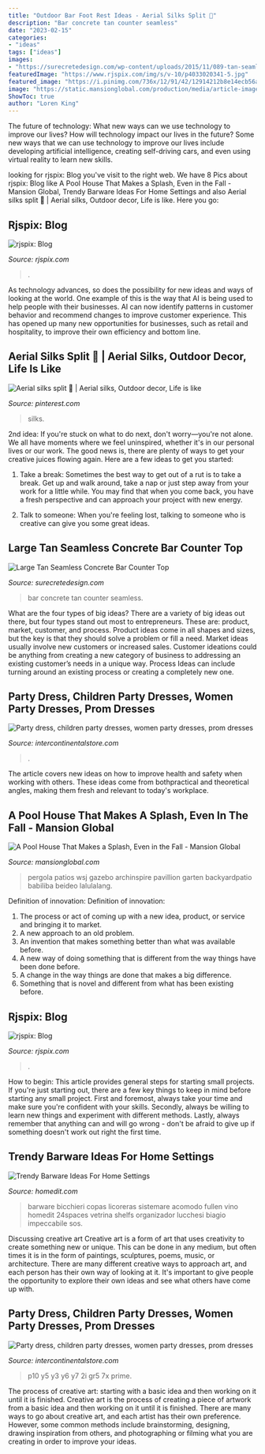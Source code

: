 ```yaml
---
title: "Outdoor Bar Foot Rest Ideas - Aerial Silks Split 💙"
description: "Bar concrete tan counter seamless"
date: "2023-02-15"
categories:
- "ideas"
tags: ["ideas"]
images:
- "https://surecretedesign.com/wp-content/uploads/2015/11/089-tan-seamless-concrete-bar-top.jpg"
featuredImage: "https://www.rjspix.com/img/s/v-10/p4033020341-5.jpg"
featured_image: "https://i.pinimg.com/736x/12/91/42/12914212b8e14ecb56a9c6405a90e10f.jpg"
image: "https://static.mansionglobal.com/production/media/article-images/b4b8fde966b3204156aad7d4f2c6310c/large_S1-DI453_POOL08_M_20190827171435.jpg"
ShowToc: true
author: "Loren King"
---
```



The future of technology: What new ways can we use technology to improve our lives?
How will technology impact our lives in the future? Some new ways that we can use technology to improve our lives include developing artificial intelligence, creating self-driving cars, and even using virtual reality to learn new skills.

	

		
looking for rjspix: Blog you've visit to the right web. We have 8 Pics about rjspix: Blog like A Pool House That Makes a Splash, Even in the Fall - Mansion Global, Trendy Barware Ideas For Home Settings and also Aerial silks split 💙 | Aerial silks, Outdoor decor, Life is like. Here you go:
		
    
## Rjspix: Blog

<img loading=lazy src="https://www.rjspix.com/img/s/v-10/p2530332693-5.jpg" onerror="this.onerror=null;this.src='https://tse4.mm.bing.net/th?id=OIP.0KvBtuSO3Qy0Qj6WzMSRDQHaE7&amp;pid=15.1';" alt="rjspix: Blog">

_Source: rjspix.com_

>. 

	

As technology advances, so does the possibility for new ideas and ways of looking at the world. One example of this is the way that AI is being used to help people with their businesses. AI can now identify patterns in customer behavior and recommend changes to improve customer experience. This has opened up many new opportunities for businesses, such as retail and hospitality, to improve their own efficiency and bottom line.

    
## Aerial Silks Split 💙 | Aerial Silks, Outdoor Decor, Life Is Like

<img loading=lazy src="https://i.pinimg.com/736x/12/91/42/12914212b8e14ecb56a9c6405a90e10f.jpg" onerror="this.onerror=null;this.src='https://tse1.mm.bing.net/th?id=OIP.IsXfHqJnrprD6CHWBJ9SKQHaHa&amp;pid=15.1';" alt="Aerial silks split 💙 | Aerial silks, Outdoor decor, Life is like">

_Source: pinterest.com_

>silks. 

	

2nd idea:
If you're stuck on what to do next, don't worry—you're not alone. We all have moments where we feel uninspired, whether it's in our personal lives or our work. The good news is, there are plenty of ways to get your creative juices flowing again.
Here are a few ideas to get you started:

1. Take a break: Sometimes the best way to get out of a rut is to take a break. Get up and walk around, take a nap or just step away from your work for a little while. You may find that when you come back, you have a fresh perspective and can approach your project with new energy.

2. Talk to someone: When you're feeling lost, talking to someone who is creative can give you some great ideas.

    
## Large Tan Seamless Concrete Bar Counter Top

<img loading=lazy src="https://surecretedesign.com/wp-content/uploads/2015/11/089-tan-seamless-concrete-bar-top.jpg" onerror="this.onerror=null;this.src='https://tse3.mm.bing.net/th?id=OIP.8QlQVcPsvoR5-lpkOS0DvAHaFj&amp;pid=15.1';" alt="Large Tan Seamless Concrete Bar Counter Top">

_Source: surecretedesign.com_

>bar concrete tan counter seamless. 

	

What are the four types of big ideas?
There are a variety of big ideas out there, but four types stand out most to entrepreneurs. These are: product, market, customer, and process. Product ideas come in all shapes and sizes, but the key is that they should solve a problem or fill a need. Market ideas usually involve new customers or increased sales. Customer ideations could be anything from creating a new category of business to addressing an existing customer’s needs in a unique way. Process Ideas can include turning around an existing process or creating a completely new one.

    
## Party Dress, Children Party Dresses, Women Party Dresses, Prom Dresses

<img loading=lazy src="https://ae01.alicdn.com/kf/HTB1.TFBax2rK1RkSnhJq6ykdpXay.jpg" onerror="this.onerror=null;this.src='https://tse2.mm.bing.net/th?id=OIP.nPv451NnQsHEaXztKCfj8QHaFd&amp;pid=15.1';" alt="Party dress, children party dresses, women party dresses, prom dresses">

_Source: intercontinentalstore.com_

>. 

	

The article covers new ideas on how to improve health and safety when working with others. These ideas come from bothpractical and theoretical angles, making them fresh and relevant to today's workplace.

    
## A Pool House That Makes A Splash, Even In The Fall - Mansion Global

<img loading=lazy src="https://static.mansionglobal.com/production/media/article-images/b4b8fde966b3204156aad7d4f2c6310c/large_S1-DI453_POOL08_M_20190827171435.jpg" onerror="this.onerror=null;this.src='https://tse4.mm.bing.net/th?id=OIP.Yw0tWFE9KuAw08Tj25Ua0wHaE7&amp;pid=15.1';" alt="A Pool House That Makes a Splash, Even in the Fall - Mansion Global">

_Source: mansionglobal.com_

>pergola patios wsj gazebo archinspire pavillion garten backyardpatio babiliba beideo lalulalang. 

	

Definition of innovation:
Definition of innovation: 
1. The process or act of coming up with a new idea, product, or service and bringing it to market.
2. A new approach to an old problem. 
3. An invention that makes something better than what was available before.
4. A new way of doing something that is different from the way things have been done before.
5. A change in the way things are done that makes a big difference. 
6. Something that is novel and different from what has been existing before. 

    
## Rjspix: Blog

<img loading=lazy src="https://www.rjspix.com/img/s/v-10/p4033020341-5.jpg" onerror="this.onerror=null;this.src='https://tse2.mm.bing.net/th?id=OIP.mYSOmKWVWYy133pfTXT_VQHaE7&amp;pid=15.1';" alt="rjspix: Blog">

_Source: rjspix.com_

>. 

	

How to begin: This article provides general steps for starting small projects.
If you're just starting out, there are a few key things to keep in mind before starting any small project. First and foremost, always take your time and make sure you're confident with your skills. Secondly, always be willing to learn new things and experiment with different methods. Lastly, always remember that anything can and will go wrong - don't be afraid to give up if something doesn't work out right the first time.

    
## Trendy Barware Ideas For Home Settings

<img loading=lazy src="https://cdn.homedit.com/wp-content/uploads/2013/06/glass-display.jpg" onerror="this.onerror=null;this.src='https://tse4.mm.bing.net/th?id=OIP.oireZ4IDvIkeJX0CVVeCxAHaLE&amp;pid=15.1';" alt="Trendy Barware Ideas For Home Settings">

_Source: homedit.com_

>barware bicchieri copas licoreras sistemare acomodo fullen vino homedit 24spaces vetrina shelfs organizador lucchesi biagio impeccabile sos. 

	

Discussing creative art
Creative art is a form of art that uses creativity to create something new or unique. This can be done in any medium, but often times it is in the form of paintings, sculptures, poems, music, or architecture. There are many different creative ways to approach art, and each person has their own way of looking at it. It's important to give people the opportunity to explore their own ideas and see what others have come up with.

    
## Party Dress, Children Party Dresses, Women Party Dresses, Prom Dresses

<img loading=lazy src="https://ae01.alicdn.com/kf/HTB1N08SOFXXXXckaXXXq6xXFXXXg/220227362/HTB1N08SOFXXXXckaXXXq6xXFXXXg.jpg?width=750&amp;height=500&amp;size=387108&amp;hash=388358" onerror="this.onerror=null;this.src='https://tse2.mm.bing.net/th?id=OIP.pKbBAf0yn7yYKed7Qk94VAHaE8&amp;pid=15.1';" alt="Party dress, children party dresses, women party dresses, prom dresses">

_Source: intercontinentalstore.com_

>p10 y5 y3 y6 y7 2i gr5 7x prime. 

	

The process of creative art: starting with a basic idea and then working on it until it is finished.
Creative art is the process of creating a piece of artwork from a basic idea and then working on it until it is finished. There are many ways to go about creative art, and each artist has their own preference. However, some common methods include brainstorming, designing, drawing inspiration from others, and photographing or filming what you are creating in order to improve your ideas.

